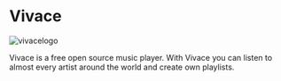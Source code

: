 # Vivace
![vivacelogo](https://user-images.githubusercontent.com/29477753/123559706-4bbaac00-d7a6-11eb-8cc3-f4d7a6b531c1.png)

Vivace is a free open source music player. With Vivace you can listen to almost every artist around the world and create own playlists.
